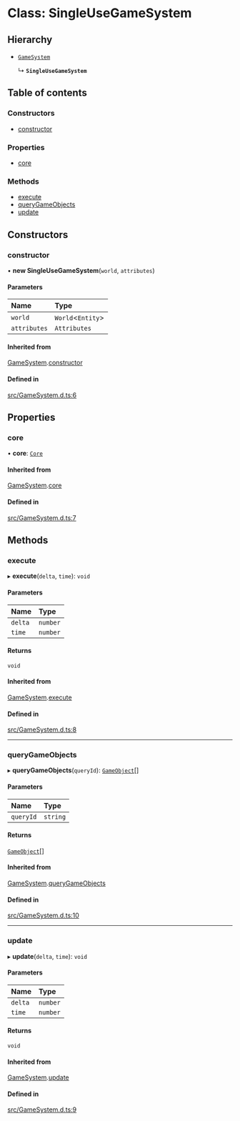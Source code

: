 # Class: SingleUseGameSystem

## Hierarchy

- [`GameSystem`](GameSystem.md)

  ↳ **`SingleUseGameSystem`**

## Table of contents

### Constructors

- [constructor](SingleUseGameSystem.md#constructor)

### Properties

- [core](SingleUseGameSystem.md#core)

### Methods

- [execute](SingleUseGameSystem.md#execute)
- [queryGameObjects](SingleUseGameSystem.md#querygameobjects)
- [update](SingleUseGameSystem.md#update)

## Constructors

### constructor

• **new SingleUseGameSystem**(`world`, `attributes`)

#### Parameters

| Name | Type |
| :------ | :------ |
| `world` | `World`<`Entity`\> |
| `attributes` | `Attributes` |

#### Inherited from

[GameSystem](GameSystem.md).[constructor](GameSystem.md#constructor)

#### Defined in

[src/GameSystem.d.ts:6](https://github.com/felixtrz/elixr/blob/a7ea62f/src/GameSystem.d.ts#L6)

## Properties

### core

• **core**: [`Core`](Core.md)

#### Inherited from

[GameSystem](GameSystem.md).[core](GameSystem.md#core)

#### Defined in

[src/GameSystem.d.ts:7](https://github.com/felixtrz/elixr/blob/a7ea62f/src/GameSystem.d.ts#L7)

## Methods

### execute

▸ **execute**(`delta`, `time`): `void`

#### Parameters

| Name | Type |
| :------ | :------ |
| `delta` | `number` |
| `time` | `number` |

#### Returns

`void`

#### Inherited from

[GameSystem](GameSystem.md).[execute](GameSystem.md#execute)

#### Defined in

[src/GameSystem.d.ts:8](https://github.com/felixtrz/elixr/blob/a7ea62f/src/GameSystem.d.ts#L8)

___

### queryGameObjects

▸ **queryGameObjects**(`queryId`): [`GameObject`](GameObject.md)[]

#### Parameters

| Name | Type |
| :------ | :------ |
| `queryId` | `string` |

#### Returns

[`GameObject`](GameObject.md)[]

#### Inherited from

[GameSystem](GameSystem.md).[queryGameObjects](GameSystem.md#querygameobjects)

#### Defined in

[src/GameSystem.d.ts:10](https://github.com/felixtrz/elixr/blob/a7ea62f/src/GameSystem.d.ts#L10)

___

### update

▸ **update**(`delta`, `time`): `void`

#### Parameters

| Name | Type |
| :------ | :------ |
| `delta` | `number` |
| `time` | `number` |

#### Returns

`void`

#### Inherited from

[GameSystem](GameSystem.md).[update](GameSystem.md#update)

#### Defined in

[src/GameSystem.d.ts:9](https://github.com/felixtrz/elixr/blob/a7ea62f/src/GameSystem.d.ts#L9)
